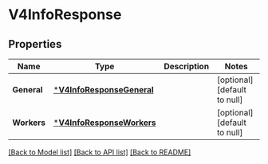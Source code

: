 # V4InfoResponse

## Properties
Name | Type | Description | Notes
------------ | ------------- | ------------- | -------------
**General** | [***V4InfoResponseGeneral**](V4InfoResponse_general.md) |  | [optional] [default to null]
**Workers** | [***V4InfoResponseWorkers**](V4InfoResponse_workers.md) |  | [optional] [default to null]

[[Back to Model list]](../README.md#documentation-for-models) [[Back to API list]](../README.md#documentation-for-api-endpoints) [[Back to README]](../README.md)


